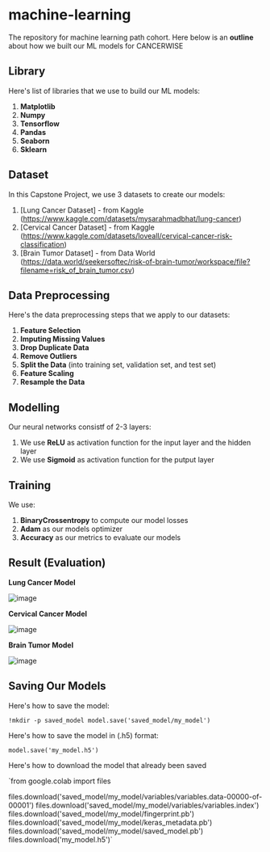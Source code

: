 # machine-learning
The repository for machine learning path cohort.
Here below is an **outline** about how we built our ML models for CANCERWISE

## Library

Here's list of libraries that we use to build our ML models:
1. **Matplotlib**
2. **Numpy**
3. **Tensorflow**
4. **Pandas**
5. **Seaborn**
6. **Sklearn**

## Dataset

In this Capstone Project, we use 3 datasets to create our models:
1. [Lung Cancer Dataset] - from Kaggle (https://www.kaggle.com/datasets/mysarahmadbhat/lung-cancer)
2. [Cervical Cancer Dataset] - from Kaggle (https://www.kaggle.com/datasets/loveall/cervical-cancer-risk-classification)
3. [Brain Tumor Dataset] - from Data World (https://data.world/seekersoftec/risk-of-brain-tumor/workspace/file?filename=risk_of_brain_tumor.csv)

## Data Preprocessing

Here's the data preprocessing steps that we apply to our datasets:
1. **Feature Selection**
2. **Imputing Missing Values**
3. **Drop Duplicate Data**
4. **Remove Outliers**
6. **Split the Data** (into training set, validation set, and test set)
7. **Feature Scaling**
8. **Resample the Data**

## Modelling

Our neural networks consistf of 2-3 layers:
1. We use **ReLU** as activation function for the input layer and the hidden layer
2. We use **Sigmoid** as activation function for the putput layer

## Training

We use: 
1. **BinaryCrossentropy** to compute our model losses
2. **Adam** as our models optimizer 
3. **Accuracy** as our metrics to evaluate our models

## Result (Evaluation)

**Lung Cancer Model**

![image](https://github.com/cancerwise/machine-learning/assets/92629964/2f5b38a4-bcf9-45cd-a51f-627a2fdb32b4)

**Cervical Cancer Model**

![image](https://github.com/cancerwise/machine-learning/assets/92629964/e16f9c68-45be-4509-83af-2b0439c62d46)

**Brain Tumor Model**

![image](https://github.com/cancerwise/machine-learning/assets/92629964/5e1cec44-087c-4416-8676-9b686f31093a)

## Saving Our Models

Here's how to save the model:

`!mkdir -p saved_model
model.save('saved_model/my_model')`

Here's how to save the model in (.h5) format:

`model.save('my_model.h5')`

Here's how to download the model that already been saved

`from google.colab import files

files.download('saved_model/my_model/variables/variables.data-00000-of-00001')
files.download('saved_model/my_model/variables/variables.index')
files.download('saved_model/my_model/fingerprint.pb')
files.download('saved_model/my_model/keras_metadata.pb')
files.download('saved_model/my_model/saved_model.pb')
files.download('my_model.h5')`
